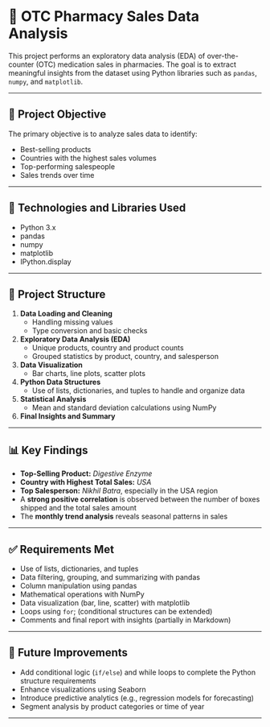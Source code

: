 # 💊 OTC Pharmacy Sales Data Analysis

This project performs an exploratory data analysis (EDA) of over-the-counter (OTC) medication sales in pharmacies. The goal is to extract meaningful insights from the dataset using Python libraries such as `pandas`, `numpy`, and `matplotlib`.

---

## 📌 Project Objective

The primary objective is to analyze sales data to identify:

- Best-selling products
- Countries with the highest sales volumes
- Top-performing salespeople
- Sales trends over time

---

## 🧰 Technologies and Libraries Used

- Python 3.x
- pandas
- numpy
- matplotlib
- IPython.display

---

## 📁 Project Structure

1. **Data Loading and Cleaning**
   - Handling missing values
   - Type conversion and basic checks
2. **Exploratory Data Analysis (EDA)**
   - Unique products, country and product counts
   - Grouped statistics by product, country, and salesperson
3. **Data Visualization**
   - Bar charts, line plots, scatter plots
4. **Python Data Structures**
   - Use of lists, dictionaries, and tuples to handle and organize data
5. **Statistical Analysis**
   - Mean and standard deviation calculations using NumPy
6. **Final Insights and Summary**

---

## 📊 Key Findings

- **Top-Selling Product:** *Digestive Enzyme*
- **Country with Highest Total Sales:** *USA*
- **Top Salesperson:** *Nikhil Batra*, especially in the USA region
- A **strong positive correlation** is observed between the number of boxes shipped and the total sales amount
- The **monthly trend analysis** reveals seasonal patterns in sales

---

## ✅ Requirements Met

- Use of lists, dictionaries, and tuples
- Data filtering, grouping, and summarizing with pandas
- Column manipulation using pandas
- Mathematical operations with NumPy
- Data visualization (bar, line, scatter) with matplotlib
- Loops using `for`; (conditional structures can be extended)
- Comments and final report with insights (partially in Markdown)

---

## 🚀 Future Improvements

- Add conditional logic (`if/else`) and while loops to complete the Python structure requirements
- Enhance visualizations using Seaborn
- Introduce predictive analytics (e.g., regression models for forecasting)
- Segment analysis by product categories or time of year

---


